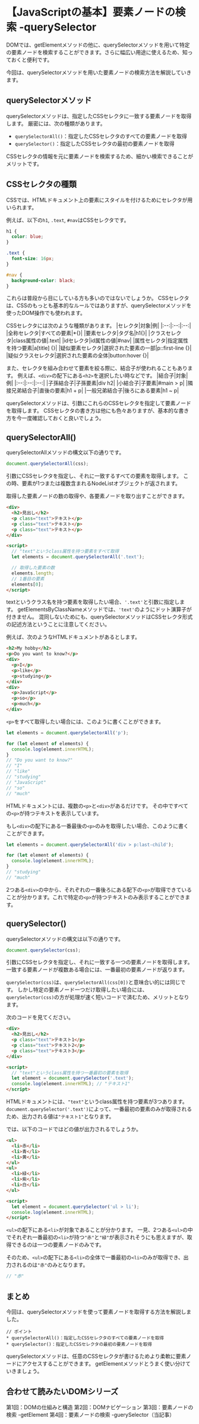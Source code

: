 # 【JavaScriptの基本】要素ノードの検索 -querySelector

DOMでは、getElementメソッドの他に、querySelectorメソッドを用いて特定の要素ノードを検索することができます。さらに幅広い用途に使えるため、知っておくと便利です。

今回は、querySelectorメソッドを用いた要素ノードの検索方法を解説していきます。

## querySelectorメソッド
querySelectorメソッドは、指定したCSSセレクタに一致する要素ノードを取得します。
厳密には、次の種類があります。

* ```querySelectorAll()```：指定したCSSセレクタのすべての要素ノードを取得
* ```querySelector()```：指定したCSSセレクタの最初の要素ノードを取得

CSSセレクタの情報を元に要素ノードを検索するため、細かい検索できることがメリットです。

## CSSセレクタの種類
CSSでは、HTMLドキュメント上の要素にスタイルを付けるためにセレクタが用いられます。

例えば、以下の```h1```, ```.text```, ```#nav```はCSSセレクタです。
```css
h1 {
  color: blue;
}

.text {
  font-size: 16px;
}

#nav {
  background-color: black; 
}
```
これらは普段から目にしている方も多いのではないでしょうか。
CSSセレクタは、CSSのもっとも基本的なルールではありますが、querySelectorメソッドを使ったDOM操作でも使われます。

CSSセレクタには次のような種類があります。
|セレクタ|対象|例|
|:--:|:--:|:--:|
|全称セレクタ|すべての要素|*{}|
|要素セレクタ|タグ名|h1{}|
|クラスセレクタ|class属性の値|.text|
|idセレクタ|id属性の値|#nav|
|属性セレクタ|指定属性を持つ要素|a[title] {}|
|疑似要素セレクタ|選択された要素の一部|p::first-line {}|
|疑似クラスセレクタ|選択された要素の全体|button:hover {}|

また、セレクタを組み合わせて要素を絞る際に、結合子が使われることもあります。
例えば、```<div>```の配下にある```<h2>```を選択したい時などです。
|結合子|対象|例|
|:--:|:--:|:--:|
|子孫結合子|子孫要素|div h2|
|小結合子|子要素|#main > p|
|隣接兄弟結合子|直後の要素|h1 + p|
|一般兄弟結合子|後ろにある要素|h1 ~ p|

querySelectorメソッドは、引数にこれらのCSSセレクタを指定して要素ノードを取得します。
CSSセレクタの書き方は他にも色々ありますが、基本的な書き方を今一度確認しておくと良いでしょう。

## querySelectorAll()
querySelectorAllメソッドの構文以下の通りです。
```javascript
document.querySelectorAll(css);
```
引数にCSSセレクタを指定し、それに一致するすべての要素を取得します。
この時、要素が1つまたは複数含まれるNodeListオブジェクトが返されます。

取得した要素ノードの数の取得や、各要素ノードを取り出すことができます。
```html
<div>
  <h2>見出し</h2>
  <p class="text">テキスト</p>
  <p class="text">テキスト</p>
  <p class="text">テキスト</p>
</div>

<script>
  // "text"というclass属性を持つ要素をすべて取得
  let elements = document.querySelectorAll('.text');

  // 取得した要素の数
  elements.length;
  // 1番目の要素
  elements[0];
</script>
```
textというクラス名を持つ要素を取得したい場合、```'.text'```と引数に指定します。
getElementsByClassNameメソッドでは、```'text'```のようにドット演算子が付きません。
混同しないためにも、querySelectorメソッドはCSSセレクタ形式の記述方法ということに注意してください。


例えば、次のようなHTMLドキュメントがあるとします。
```html
<h2>My hobby</h2>
<p>Do you want to know?</p>
<div>
  <p>I</p>
  <p>like</p>
  <p>studying</p>
</div>
<div>
  <p>JavaScript</p>
  <p>so</p>
  <p>much</p>
</div>
```

```<p>```をすべて取得したい場合には、このように書くことができます。
```javascript
let elements = document.querySelectorAll('p');

for (let element of elements) {
  console.log(element.innerHTML); 
}
// "Do you want to know?"
// "I"
// "like"
// "studying"
// "JavaScript"
// "so"
// "much"
 ```
HTMLドキュメントには、複数の```<p>```と```<div>```があるだけです。
その中ですべての```<p>```が持つテキストを表示しています。

もし```<div>```の配下にある一番最後の```<p>```のみを取得したい場合、このように書くことができます。
```javascript
let elements = document.querySelectorAll('div > p:last-child');

for (let element of elements) {
  console.log(element.innerHTML); 
}
// "studying"
// "much"
```
2つある```<div>```の中から、それぞれの一番後ろにある配下の```<p>```が取得できていることが分かります。これで特定の```<p>```が持つテキストのみ表示することができます。

## querySelector()
querySelectorメソッドの構文は以下の通りです。
```javascript
document.querySelector(css);
```
引数にCSSセレクタを指定し、それに一致する一つの要素ノードを取得します。
一致する要素ノードが複数ある場合には、一番最初の要素ノードが返ります。

```querySelector(css)```は、```querySelectorAll(css[0])```と意味合い的には同じです。
しかし特定の要素ノード一つだけ取得したい場合には、```querySelector(css)```の方が処理が速く短いコードで済むため、メリットとなります。

次のコードを見てください。
```html
<div>
  <h2>見出し</h2>
  <p class="text">テキスト1</p>
  <p class="text">テキスト2</p>
  <p class="text">テキスト3</p>
</div>

<script>
  // "text"というclass属性を持つ一番最初の要素を取得
  let element = document.querySelector('.text');
  console.log(element.innerHTML); // "テキスト1"
</script>
 ```
HTMLドキュメントには、```"text"```というclass属性を持つ要素が3つあります。
```document.querySelector('.text')```によって、一番最初の要素のみが取得されるため、出力される値は```"テキスト1"```となります。

では、以下のコードではどの値が出力されるでしょうか。
```html
<ul>
  <li>赤</li>
  <li>青</li>
  <li>黄</li>
</ul>
<ul>
  <li>緑</li>
  <li>紫</li>
  <li>白</li>
</ul>

<script>
  let element = document.querySelector('ul > li');
  console.log(element.innerHTML);
</script>
 ```
```<ul>```の配下にある```<li>```が対象であることが分かります。
一見、2つある```<ul>```の中でそれぞれ一番最初の```<li>```が持つ```"赤"```と```"緑"```が表示されそうにも思えますが、取得できるのは一つの要素ノードのみです。

そのため、```<ul>```の配下にある```<li>```の全体で一番最初の```<li>```のみが取得でき、出力されるのは```"赤"```のみとなります。
```javascript
// "赤"
 ```

## まとめ
今回は、querySelectorメソッドを使って要素ノードを取得する方法を解説しました。

```plain
// ポイント
* querySelectorAll()：指定したCSSセレクタのすべての要素ノードを取得
* querySelector()：指定したCSSセレクタの最初の要素ノードを取得
```

querySelectorメソッドは、任意のCSSセレクタが書けるためより柔軟に要素ノードにアクセスすることができます。
getElementメソッドとうまく使い分けていきましょう。

## 合わせて読みたいDOMシリーズ
第1回：DOMの仕組みと構造
第2回：DOMナビゲーション
第3回：要素ノードの検索 -getElement
第4回：要素ノードの検索 -guerySelector（当記事）